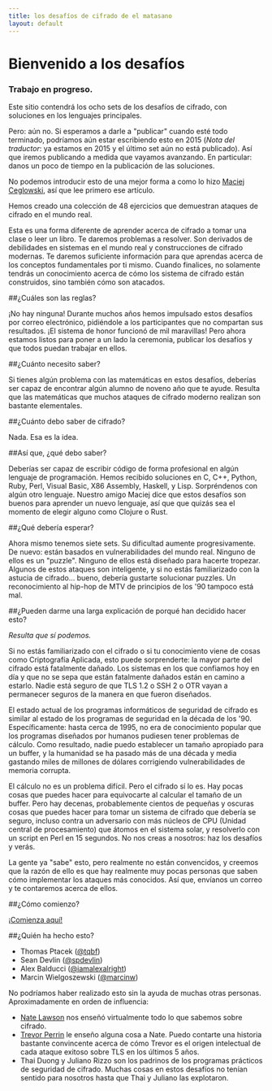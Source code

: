```yaml
---
title: los desafíos de cifrado de el matasano
layout: default
---
```


Bienvenido a los desafíos
=========================

<div class="warning">
<h3>Trabajo en progreso.</h3>

<p>Este sitio contendrá los ocho sets de los desafíos de cifrado, con soluciones en los lenguajes principales.</p>
</div>

Pero: aún no. Si esperamos a darle a "publicar" cuando esté todo terminado, podríamos aún estar escribiendo esto en 2015 (_Nota del traductor_: ya estamos en 2015 y el último set aún no está publicado). Así que iremos publicando a medida que vayamos avanzando. En particular: danos un poco de tiempo en la publicación de las soluciones.

No podemos introducir esto de una mejor forma a como lo hizo [Maciej Ceglowski](https://blog.pinboard.in/2013/04/the_matasano_crypto_challenges/), así que lee primero ese artículo.

Hemos creado una colección de 48 ejercicios que demuestran ataques de cifrado en el mundo real.

Esta es una forma diferente de aprender acerca de cifrado a tomar una clase o leer un libro. Te daremos problemas a resolver. Son derivados de debilidades en sistemas en el mundo real y construcciones de cifrado modernas. Te daremos suficiente información para que aprendas acerca de los conceptos fundamentales por ti mismo. Cuando finalices, no solamente tendrás un conocimiento acerca de cómo los sistema de cifrado están construidos, sino también cómo son atacados.

##¿Cuáles son las reglas?

¡No hay ninguna! Durante muchos años hemos impulsado estos desafíos por correo electrónico, pidiéndole a los participantes que no compartan sus resultados. ¡El sistema de honor funcionó de mil maravillas! Pero ahora estamos listos para poner a un lado la ceremonia, publicar los desafíos y que todos puedan trabajar en ellos.

##¿Cuánto necesito saber?

Si tienes algún problema con las matemáticas en estos desafíos, deberías ser capaz de encontrar algún alumno de noveno año que te ayude. Resulta que las matemáticas que muchos ataques de cifrado moderno realizan son bastante elementales.

##¿Cuánto debo saber de cifrado?

Nada. Esa es la idea.

##Así que, ¿qué debo saber?

Deberías ser capaz de escribir código de forma profesional en algún lenguaje de programación. Hemos recibido soluciones en C, C++, Python, Ruby, Perl, Visual Basic, X86 Assembly, Haskell, y Lisp. Sorpréndenos con algún otro lenguaje. Nuestro amigo Maciej dice que estos desafíos son buenos para aprender un nuevo lenguaje, así que que quizás sea el momento de elegir alguno como Clojure o Rust.

##¿Qué debería esperar?

Ahora mismo tenemos siete sets. Su dificultad aumente progresivamente. De nuevo: están basados en vulnerabilidades del mundo real. Ninguno de ellos es un "puzzle". Ninguno de ellos está diseñado para hacerte tropezar. Algunos de estos ataques son inteligente, y si no estás familiarizado con la astucia de cifrado... bueno, debería gustarte solucionar puzzles. Un reconocimiento al hip-hop de MTV de principios de los '90 tampoco está mal.



##¿Pueden darme una larga explicación de porqué han decidido hacer esto?

_Resulta que sí podemos._

Si no estás familiarizado con el cifrado o si tu conocimiento viene de cosas como Criptografía Aplicada, esto puede sorprenderte: la mayor parte del cifrado está fatalmente dañado. Los sistemas en los que confiamos hoy en día y que no se sepa que están fatalmente dañados están en camino a estarlo. Nadie está seguro de que TLS 1.2 o SSH 2 o OTR vayan a permanecer seguros de la manera en que fueron diseñados.

El estado actual de los programas informáticos de seguridad de cifrado es similar al estado de los programas de seguridad en la década de los '90. Específicamente: hasta cerca de 1995, no era de conocimiento popular que los programas diseñados por humanos pudiesen tener problemas de cálculo. Como resultado, nadie puedo establecer un tamaño apropiado para un buffer, y la humanidad se ha pasado más de una década y media gastando miles de millones de dólares corrigiendo vulnerabilidades de memoria corrupta.

El cálculo no es un problema difícil. Pero el cifrado sí lo es. Hay pocas cosas que puedes hacer para equivocarte al calcular el tamaño de un buffer. Pero hay decenas, probablemente cientos de pequeñas y oscuras cosas que puedes hacer para tomar un sistema de cifrado que debería se seguro, incluso contra un adversario con más núcleos de CPU (Unidad central de procesamiento) que átomos en el sistema solar, y resolverlo con un script en Perl en 15 segundos. No nos creas a nosotros: haz los desafíos y verás.

La gente ya "sabe" esto, pero realmente no están convencidos, y creemos que la razón de ello es que hay realmente muy pocas personas que saben cómo implementar los ataques más conocidos. Así que, envíanos un correo y te contaremos acerca de ellos.

##¿Cómo comienzo?

[¡Comienza aquí!](set_1)

##¿Quién ha hecho esto?

- Thomas Ptacek ([@tqbf](https://twitter.com/tqbf))
- Sean Devlin ([@spdevlin](https://twitter.com/spdevlin))
- Alex Balducci ([@iamalexalright](https://twitter.com/iamalexalright))
- Marcin Wielgoszewski ([@marcinw](https://twitter.com/marcinw))

No podríamos haber realizado esto sin la ayuda de muchas otras personas. Aproximadamente en orden de influencia: 

- [Nate Lawson](http://www.rootlabs.com/) nos enseñó virtualmente todo lo que sabemos sobre cifrado.
- [Trevor Perrin](http://trevp.net/) le enseño alguna cosa a Nate. Puedo contarte una historia bastante convincente acerca de cómo Trevor es el origen intelectual de cada ataque exitoso sobre TLS en los últimos 5 años.
- Thai Duong y Juliano Rizzo son los padrinos de los programas prácticos de seguridad de cifrado. Muchas cosas en estos desafíos no tenían sentido para nosotros hasta que Thai y Juliano las explotaron.
